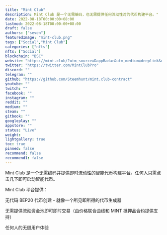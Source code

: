 ```yaml
---
title: "Mint Club"
description: Mint Club 是一个无需编码，也无需提供任何流动性对的代币构建平台。"
date: 2022-08-18T00:00:00+08:00
lastmod: 2022-08-18T00:00:00+08:00
draft: false
authors: ["seven"]
featuredImage: "mint-club.png"
tags: ["Social","Mint Club"]
categories: ["nfts"]
nfts: ["Social"]
blockchain: "BSC"
website: "https://mint.club/?utm_source=DappRadar&utm_medium=deeplink&utm_campaign=visit-website"
twitter: "https://twitter.com/MintClubPro"
discord: ""
telegram: ""
github: "https://github.com/Steemhunt/mint.club-contract"
youtube: ""
twitch: ""
facebook: ""
instagram: ""
reddit: ""
medium: ""
steam: ""
gitbook: ""
googleplay: ""
appstore: ""
status: "Live"
weight: 
lightgallery: true
toc: true
pinned: false
recommend: false
recommend1: false
---
```

Mint Club 是一个无需编码并提供即时流动性的智能代币构建平台。任何人只需点击几下即可启动智能代币。

Mint Club 平台提供：

无代码 BEP20 代币创建 - 就像一个所见即所得的代币生成器

无需提供流动资金池即可即时交易（由价格联合曲线和 MINT 抵押品合约提供支持）

任何人的无缝用户体验